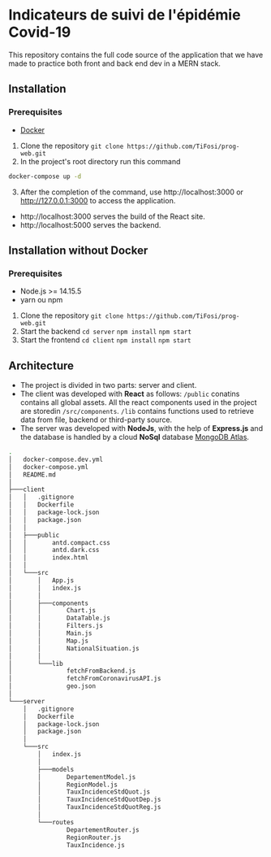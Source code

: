 # Indicateurs de suivi de l'épidémie Covid-19

This repository contains the full code source of the application that we have made to practice both front and back end dev in a MERN stack.

## Installation

### Prerequisites

-   [Docker](https://docs.docker.com/get-docker/)

1. Clone the repository `git clone https://github.com/TiFosi/prog-web.git`
2. In the project's root directory run this command

```bash
docker-compose up -d
```

3. After the completion of the command, use http://localhost:3000 or http://127.0.0.1:3000 to access the application.

-   http://localhost:3000 serves the build of the React site.
-   http://localhost:5000 serves the backend.

## Installation without Docker

### Prerequisites

-   Node.js >= 14.15.5
-   yarn ou npm

1. Clone the repository `git clone https://github.com/TiFosi/prog-web.git`
2. Start the backend `cd server` `npm install` `npm start`
3. Start the frontend `cd client` `npm install` `npm start`

## Architecture

-   The project is divided in two parts: server and client.
-   The client was developed with **React** as follows: `/public` conatins contains all global assets. All the react components used in the project are storedin `/src/components`. `/lib` contains functions used to retrieve data from file, backend or third-party source.
-   The server was developed with **NodeJs**, with the help of **Express.js** and the database is handled by a cloud **NoSql** database [MongoDB Atlas](https://www.mongodb.com/cloud/atlas).

```bash
.
│   docker-compose.dev.yml
│   docker-compose.yml
│   README.md
│
├───client
│   │   .gitignore
│   │   Dockerfile
│   │   package-lock.json
│   │   package.json
│   │
│   ├───public
│   │       antd.compact.css
│   │       antd.dark.css
│   │       index.html
│   │
│   └───src
│       │   App.js
│       │   index.js
│       │
│       ├───components
│       │       Chart.js
│       │       DataTable.js
│       │       Filters.js
│       │       Main.js
│       │       Map.js
│       │       NationalSituation.js
│       │
│       └───lib
│               fetchFromBackend.js
│               fetchFromCoronavirusAPI.js
│               geo.json
│
└───server
    │   .gitignore
    │   Dockerfile
    │   package-lock.json
    │   package.json
    │
    └───src
        │   index.js
        │
        ├───models
        │       DepartementModel.js
        │       RegionModel.js
        │       TauxIncidenceStdQuot.js
        │       TauxIncidenceStdQuotDep.js
        │       TauxIncidenceStdQuotReg.js
        │
        └───routes
                DepartementRouter.js
                RegionRouter.js
                TauxIncidence.js
```
